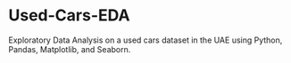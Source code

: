 # Used-Cars-EDA
Exploratory Data Analysis on a used cars dataset in the UAE using Python, Pandas, Matplotlib, and Seaborn.
